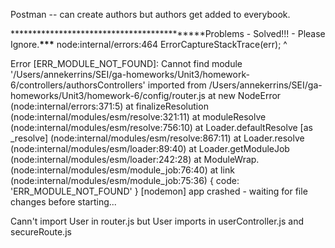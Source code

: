 Postman --
can create authors but authors get added to everybook.

********************\*\*\*********************Problems - Solved!!! - Please Ignore.****************************\*\*\*****************************
node:internal/errors:464
ErrorCaptureStackTrace(err);
^

Error [ERR_MODULE_NOT_FOUND]: Cannot find module '/Users/annekerrins/SEI/ga-homeworks/Unit3/homework-6/controllers/authorsControllers' imported from /Users/annekerrins/SEI/ga-homeworks/Unit3/homework-6/config/router.js
at new NodeError (node:internal/errors:371:5)
at finalizeResolution (node:internal/modules/esm/resolve:321:11)
at moduleResolve (node:internal/modules/esm/resolve:756:10)
at Loader.defaultResolve [as _resolve] (node:internal/modules/esm/resolve:867:11)
at Loader.resolve (node:internal/modules/esm/loader:89:40)
at Loader.getModuleJob (node:internal/modules/esm/loader:242:28)
at ModuleWrap.<anonymous> (node:internal/modules/esm/module_job:76:40)
at link (node:internal/modules/esm/module_job:75:36) {
code: 'ERR_MODULE_NOT_FOUND'
}
[nodemon] app crashed - waiting for file changes before starting...

Cann't import User in router.js but
User imports in userController.js and secureRoute.js
